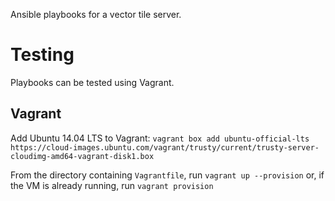 Ansible playbooks for a vector tile server.

# Testing

Playbooks can be tested using Vagrant.

## Vagrant

Add Ubuntu 14.04 LTS to Vagrant:
```vagrant box add ubuntu-official-lts https://cloud-images.ubuntu.com/vagrant/trusty/current/trusty-server-cloudimg-amd64-vagrant-disk1.box```

From the directory containing ```Vagrantfile```, run
```vagrant up --provision```
or, if the VM is already running, run
```vagrant provision```
